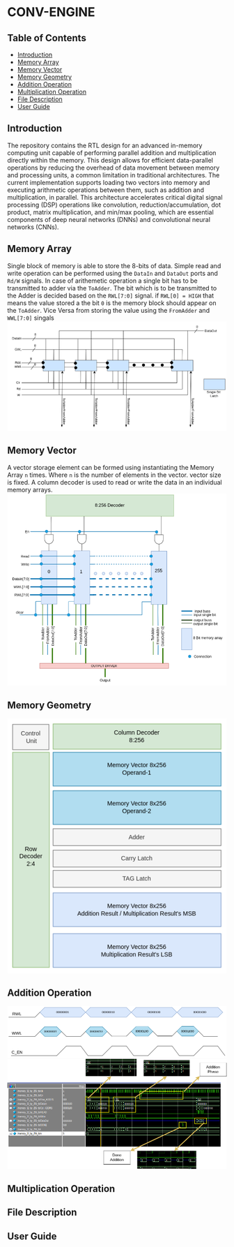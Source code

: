 # CONV-ENGINE

## Table of Contents
- [Introduction](#introduction)
- [Memory Array](#memory-array)
- [Memory Vector](#memory-vector)
- [Memory Geometry](#memory-geometry)
- [Addition Operation](#addition-operation)
- [Multiplication Operation](#multiplication-operation)
- [File Description](#file-description)
- [User Guide](#user-guide)

## Introduction
The repository contains the RTL design for an advanced in-memory computing unit capable of performing parallel addition and multiplication directly within the memory. This design allows for efficient data-parallel operations by reducing the overhead of data movement between memory and processing units, a common limitation in traditional architectures. The current implementation supports loading two vectors into memory and executing arithmetic operations between them, such as addition and multiplication, in parallel. This architecture accelerates critical digital signal processing (DSP) operations like convolution, reduction/accumulation, dot product, matrix multiplication, and min/max pooling, which are essential components of deep neural networks (DNNs) and convolutional neural networks (CNNs).
## Memory Array
Single block of memory is able to store the 8-bits of data. Simple read and write operation can be performed using the `DataIn` and `DataOut` ports and `Rd/W` signals. In case of arithemetic operation a single bit has to be transmitted to adder via the `ToAdder`. The bit which is to be transmitted to the Adder is decided based on the `RWL[7:0]` signal. if `RWL[0] = HIGH` that means the value stored a the bit `0` is the memory block should appear on the `ToAdder`. Vice Versa from storing the value using the `FromAdder` and `WWL[7:0]` singals
![Alt Text](./Schemetics/Memory_Array.png)
## Memory Vector
A vector storage element can be formed using instantiating the Memory Array `n` times. Where `n` is the number of elements in the vector. vector size is fixed. A column decoder is used to read or write the data in an individual memory arrays.
![Alt Text](./Schemetics/Memory_Vector.png)
## Memory Geometry
![Alt Text](./Schemetics/ISA_T.png)

## Addition Operation
![Alt Text](./Schemetics/Wave_ADD.png)
![Alt Text](./Results/vec_add.png)
## Multiplication Operation

## File Description

## User Guide

